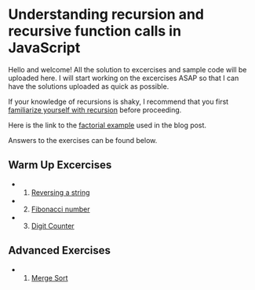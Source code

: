 # Understanding recursion and recursive function calls in JavaScript

Hello and welcome! All the solution to excercises and sample code will be uploaded here. 
I will start working on the excercises ASAP so that I can have the solutions uploaded as quick as possible.

If your knowledge of recursions is shaky, I recommend that you first <a href="http://www.thecodingdelight.com/understanding-recursive-function-calls/">familiarize yourself with recursion</a> before proceeding.

Here is the link to the <a href="https://github.com/JWLee89/The-Coding-Delight/blob/master/JavaScript/recursion/exercises/factorial.js"> factorial example</a> used in the blog post.

Answers to the exercises can be found below.

## Warm Up Excercises

* 1. <a href="https://github.com/JWLee89/The-Coding-Delight/blob/master/JavaScript/recursion/exercises/reverseStr.js">Reversing a string</a>
* 2. <a href="https://github.com/JWLee89/The-Coding-Delight/blob/master/JavaScript/recursion/exercises/fibonacci.js"> Fibonacci number</a>
* 3. <a href="https://github.com/JWLee89/The-Coding-Delight/blob/master/JavaScript/recursion/exercises/digitCounter.js">Digit Counter </a>

## Advanced Exercises

* 1. <a href="https://github.com/JWLee89/The-Coding-Delight/tree/master/JavaScript/algorithms/sorts/merge-sort">Merge Sort</a>
